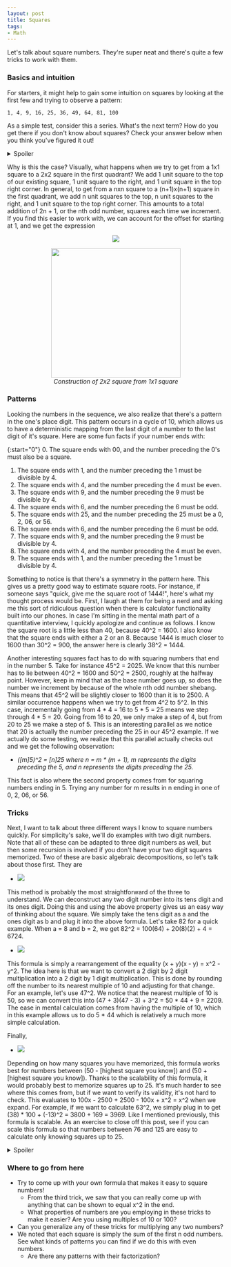 ```yaml
---
layout: post
title: Squares
tags:
- Math
---
```


Let's talk about square numbers. They're super neat and there's quite a few tricks to work with them.

### Basics and intuition

For starters, it might help to gain some intuition on squares by looking at the first few and trying to observe a pattern:

`1, 4, 9, 16, 25, 36, 49, 64, 81, 100`

As a simple test, consider this a series. What's the next term? How do you get there if you don't know about squares? Check your answer below when you think you've figured it out!

<details>
  <summary>Spoiler</summary>
  
  The Nth number is the sum of the first N odd numbers. Of course, this means that we get to the next term by adding 21 and the next number in the sequence would be 121.
</details>

Why is this the case? Visually, what happens when we try to get from a 1x1 square to a 2x2 square in the first quadrant? We add 1 unit square to the top of our existing square, 1 unit square to the right, and 1 unit square in the top right corner. In general, to get from a nxn square to a (n+1)x(n+1) square in the first quadrant, we add n unit squares to the top, n unit squares to the right, and 1 unit square to the top right corner. This amounts to a total addition of 2n + 1, or the nth odd number, squares each time we increment. If you find this easier to work with, we can account for the offset for starting at 1, and we get the expression 

<div align="center"><img src="https://latex.codecogs.com/gif.latex?x^2=\sum_{k=1}^{n}(2k%20-%201)" /> </div>

<p align="center">
  <img width="300" height="300" src="{{ site.baseurl }}/images/squares.gif">
  <br>
  <em>Construction of 2x2 square from 1x1 square</em>
</p>

### Patterns

Looking the numbers in the sequence, we also realize that there's a pattern in the one's place digit. This pattern occurs in a cycle of 10, which allows us to have a deterministic mapping from the last digit of a number to the last digit of it's square. Here are some fun facts if your number ends with: 

{:start="0"}
0. The square ends with 00, and the number preceding the 0's must also be a square.
1. The square ends with 1, and the number preceding the 1 must be divisible by 4.
2. The square ends with 4, and the number preceding the 4 must be even.
3. The square ends with 9, and the number preceding the 9 must be divisible by 4.
4. The square ends with 6, and the number preceding the 6 must be odd.
5. The square ends with 25, and the number preceding the 25 must be a 0, 2, 06, or 56.
6. The square ends with 6, and the number preceding the 6 must be odd.
7. The square ends with 9, and the number preceding the 9 must be divisible by 4.
8. The square ends with 4, and the number preceding the 4 must be even.
9. The square ends with 1, and the number preceding the 1 must be divisible by 4.

Something to notice is that there's a symmetry in the pattern here. This gives us a pretty good way to estimate square roots. For instance, if someone says "quick, give me the square root of 1444!", here's what my thought process would be. First, I laugh at them for being a nerd and asking me this sort of ridiculous question when there is calculator functionality built into our phones. In case I'm sitting in the mental math part of a quantitative interview, I quickly apologize and continue as follows. I know the square root is a little less than 40, because 40^2 = 1600. I also know that the square ends with either a 2 or an 8. Because 1444 is much closer to 1600 than 30^2 = 900, the answer here is clearly 38^2 = 1444. 

Another interesting squares fact has to do with squaring numbers that end in the number 5. Take for instance 45^2 = 2025. We know that this number has to lie between 40^2 = 1600 and 50^2 = 2500, roughly at the halfway point. However, keep in mind that as the base number goes up, so does the number we increment by because of the whole nth odd number shebang. This means that 45^2 will be slightly closer to 1600 than it is to 2500. A similar occurrence happens when we try to get from 4^2 to 5^2. In this case, incrementally going from 4 \* 4 = 16 to 5 \* 5 = 25 means we step through 4 \* 5 = 20. Going from 16 to 20, we only make a step of 4, but from 20 to 25 we make a step of 5. This is an interesting parallel as we notice that 20 is actually the number preceding the 25 in our 45^2 example. If we actually do some testing, we realize that this parallel actually checks out and we get the following observation:

- *([m]5)^2 = [n]25 where n = m \* (m + 1), m represents the digits preceding the 5, and n represents the digits preceding the 25.*

This fact is also where the second property comes from for squaring numbers ending in 5. Trying any number for m results in n ending in one of 0, 2, 06, or 56. 

### Tricks

Next, I want to talk about three different ways I know to square numbers quickly. For simplicity's sake, we'll do examples with two digit numbers. Note that all of these can be adapted to three digit numbers as well, but then some recursion is involved if you don't have your two digit squares memorized. Two of these are basic algebraic decompositions, so let's talk about those first. They are

- <img src="https://latex.codecogs.com/gif.latex?(10a+b)^2=100a^2+20ab+b^2" />

This method is probably the most straightforward of the three to understand. We can deconstruct any two digit number into its tens digit and its ones digit. Doing this and using the above property gives us an easy way of thinking about the square. We simply take the tens digit as a and the ones digit as b and plug it into the above formula. Let's take 82 for a quick example. When a = 8 and b = 2, we get 82^2 = 100(64) + 20(8)(2) + 4 = 6724.

- <img src="https://latex.codecogs.com/gif.latex?x^2=(x+y)(x-y)+y^2" />

This formula is simply a rearrangement of the equality (x + y)(x - y) = x^2 - y^2. The idea here is that we want to convert a 2 digit by 2 digit multiplication into a 2 digit by 1 digit multiplication. This is done by rounding off the number to its nearest multiple of 10 and adjusting for that change. For an example, let's use 47^2. We notice that the nearest multiple of 10 is 50, so we can convert this into (47 + 3)(47 - 3) + 3^2 = 50 \* 44 + 9 = 2209. The ease in mental calculation comes from having the multiple of 10, which in this example allows us to do 5 \* 44 which is relatively a much more simple calculation.

Finally, 

- <img src="https://latex.codecogs.com/gif.latex?x^2=(x-25)*100+(50-x)^2" />

Depending on how many squares you have memorized, this formula works best for numbers between (50 - [highest square you know]) and (50 + [highest square you know]). Thanks to the scalability of this formula, it would probably best to memorize squares up to 25. It's much harder to see where this comes from, but if we want to verify its validity, it's not hard to check. This evaluates to 100x - 2500 + 2500 - 100x + x^2 = x^2 when we expand. For example, if we want to calculate 63^2, we simply plug in to get (38) \* 100 + (-13)^2 = 3800 + 169 = 3969. Like I mentioned previously, this formula is scalable. As an exercise to close off this post, see if you can scale this formula so that numbers between 76 and 125 are easy to calculate only knowing squares up to 25. 

<details>
  <summary>Spoiler</summary>
  We can just scale our constants by 2 and the equality still holds. This gives us 
  <p align="center">
  <img src="https://latex.codecogs.com/gif.latex?x^2=(x-50)*200+(100-x)^2" />
  </p>
  Because our square term now deals with (100-x) and we have our squares up to 25 memorized, this adapted formula becomes useful for numbers between 75 and 125.

</details>

### Where to go from here

- Try to come up with your own formula that makes it easy to square numbers! 
  - From the third trick, we saw that you can really come up with anything that can be shown to equal x^2 in the end.
  - What properties of numbers are you employing in these tricks to make it easier? Are you using multiples of 10 or 100?
- Can you generalize any of these tricks for multiplying any two numbers?
- We noted that each square is simply the sum of the first n odd numbers. See what kinds of patterns you can find if we do this with even numbers.
  - Are there any patterns with their factorization?



<br>
